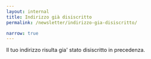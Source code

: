 ```yaml
---
layout: internal
title: Indirizzo già disiscritto
permalink: /newsletter/indirizzo-gia-disiscritto/

narrow: true
---
```


Il tuo indirizzo risulta gia' stato disiscritto in precedenza.
